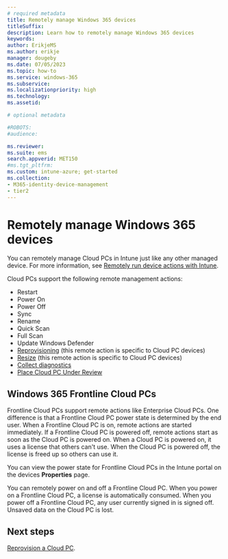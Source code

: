 ```yaml
---
# required metadata
title: Remotely manage Windows 365 devices
titleSuffix:
description: Learn how to remotely manage Windows 365 devices
keywords:
author: ErikjeMS  
ms.author: erikje
manager: dougeby
ms.date: 07/05/2023
ms.topic: how-to
ms.service: windows-365
ms.subservice: 
ms.localizationpriority: high
ms.technology:
ms.assetid: 

# optional metadata

#ROBOTS:
#audience:

ms.reviewer: 
ms.suite: ems
search.appverid: MET150
#ms.tgt_pltfrm:
ms.custom: intune-azure; get-started
ms.collection:
- M365-identity-device-management
- tier2
---
```


# Remotely manage Windows 365 devices

You can remotely manage Cloud PCs in Intune just like any other managed device. For more information, see [Remotely run device actions with Intune](/mem/intune/remote-actions/).

Cloud PCs support the following remote management actions:

- Restart
- Power On
- Power Off
- Sync
- Rename
- Quick Scan
- Full Scan
- Update Windows Defender
- [Reprovisioning](provisioning.md#reprovisioning) (this remote action is specific to Cloud PC devices)
- [Resize](resize-cloud-pc.md) (this remote action is specific to Cloud PC devices)
- [Collect diagnostics](/mem/intune/remote-actions/collect-diagnostics)
- [Place Cloud PC Under Review](place-cloud-pc-under-review.md)

## Windows 365 Frontline Cloud PCs

Frontline Cloud PCs support remote actions like Enterprise Cloud PCs. One difference is that a Frontline Cloud PC power state is determined by the end user. When a Frontline Cloud PC is on, remote actions are started immediately. If a Frontline Cloud PC is powered off, remote actions start as soon as the Cloud PC is powered on. When a Cloud PC is powered on, it uses a license that others can't use. When the Cloud PC is powered off, the license is freed up so others can use it.

You can view the power state for Frontline Cloud PCs in the Intune portal on the devices **Properties** page.

You can remotely power on and off a Frontline Cloud PC. When you power on a Frontline Cloud PC, a license is automatically consumed. When you power off a Frontline Cloud PC, any user currently signed in is signed off. Unsaved data on the Cloud PC is lost.

<!-- ########################## -->
## Next steps

[Reprovision a Cloud PC](reprovision-cloud-pc.md).
